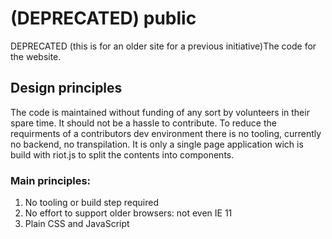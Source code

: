 # (DEPRECATED) public
DEPRECATED (this is for an older site for a previous initiative)The code for the website.

## Design principles
The code is maintained without funding of any sort by volunteers in their spare time. It should not be a hassle to contribute. To reduce the requirments of a contributors dev environment there is no tooling, currently no backend, no transpilation. It is only a single page application wich is build with riot.js to split the contents into components.

### Main principles: 
1. No tooling or build step required
2. No effort to support older browsers:  not even IE 11
3. Plain CSS and JavaScript
